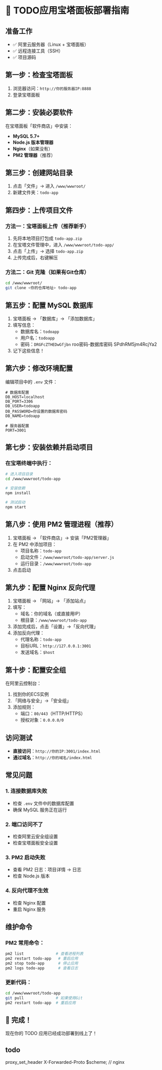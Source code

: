 # 🚀 TODO应用宝塔面板部署指南

## 准备工作
- ✅ 阿里云服务器（Linux + 宝塔面板）
- ✅ 远程连接工具（SSH）
- ✅ 项目源码

## 第一步：检查宝塔面板
1. 浏览器访问：`http://你的服务器IP:8888`
2. 登录宝塔面板

## 第二步：安装必要软件
在宝塔面板「软件商店」中安装：
- **MySQL 5.7+**
- **Node.js 版本管理器** 
- **Nginx**（如果没有）
- **PM2 管理器**（推荐）

## 第三步：创建网站目录
1. 点击「文件」→ 进入 `/www/wwwroot/`
2. 新建文件夹：`todo-app`

## 第四步：上传项目文件

### 方法一：宝塔面板上传（推荐新手）
1. 先将本地项目打包成 `todo-app.zip`
2. 在宝塔文件管理中，进入 `/www/wwwroot/todo-app/`
3. 点击「上传」→ 选择 `todo-app.zip`
4. 上传完成后，右键解压

### 方法二：Git 克隆（如果有Git仓库）
```bash
cd /www/wwwroot/
git clone <你的仓库地址> todo-app
```

## 第五步：配置 MySQL 数据库
1. 宝塔面板 → 「数据库」→ 「添加数据库」
2. 填写信息：
   - 数据库名：`todoapp`
   - 用户名：`todoapp`
   - 密码：`DRGFcZTHEDwGfjbn`
roo密码-数据库密码 SPdhRM5jm4RcjYa2
3. 记下这些信息！

## 第六步：修改环境配置
编辑项目中的 `.env` 文件：
```env
# 数据库配置
DB_HOST=localhost
DB_PORT=3306
DB_USER=todoapp
DB_PASSWORD=你设置的数据库密码
DB_NAME=todoapp

# 服务器配置
PORT=3001
```

## 第七步：安装依赖并启动项目

### 在宝塔终端中执行：
```bash
# 进入项目目录
cd /www/wwwroot/todo-app

# 安装依赖
npm install

# 测试启动
npm start
```

## 第八步：使用 PM2 管理进程（推荐）
1. 宝塔面板 → 「软件商店」→ 安装「PM2管理器」
2. 在 PM2 中添加项目：
   - 项目名称：`todo-app`
   - 启动文件：`/www/wwwroot/todo-app/server.js`
   - 运行目录：`/www/wwwroot/todo-app`
3. 点击启动

## 第九步：配置 Nginx 反向代理
1. 宝塔面板 → 「网站」→ 「添加站点」
2. 填写：
   - 域名：你的域名（或直接用IP）
   - 根目录：`/www/wwwroot/todo-app`
3. 添加完成后，点击「设置」→「反向代理」
4. 添加反向代理：
   - 代理名称：`todo-app`
   - 目标URL：`http://127.0.0.1:3001`
   - 发送域名：`$host`

## 第十步：配置安全组
在阿里云控制台：
1. 找到你的ECS实例
2. 「网络与安全」→「安全组」
3. 添加规则：
   - 端口：`80/443`（HTTP/HTTPS）
   - 授权对象：`0.0.0.0/0`

## 访问测试
- **直接访问**：`http://你的IP:3001/index.html`
- **通过域名**：`http://你的域名/index.html`

## 常见问题

### 1. 连接数据库失败
- 检查 `.env` 文件中的数据库配置
- 确保 MySQL 服务正在运行

### 2. 端口访问不了
- 检查阿里云安全组设置
- 检查宝塔面板安全设置

### 3. PM2 启动失败
- 查看 PM2 日志：项目详情 → 日志
- 检查 Node.js 版本

### 4. 反向代理不生效
- 检查 Nginx 配置
- 重启 Nginx 服务

## 维护命令

### PM2 常用命令：
```bash
pm2 list              # 查看进程列表
pm2 restart todo-app   # 重启应用
pm2 stop todo-app      # 停止应用
pm2 logs todo-app      # 查看日志
```

### 更新代码：
```bash
cd /www/wwwroot/todo-app
git pull              # 如果使用Git
pm2 restart todo-app  # 重启应用
```

## 🎉 完成！
现在你的 TODO 应用已经成功部署到线上了！

## todo
 proxy_set_header X-Forwarded-Proto $scheme; // nginx